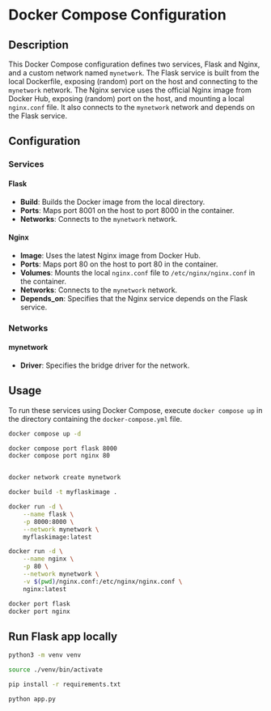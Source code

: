 # Docker Compose Configuration

## Description
This Docker Compose configuration defines two services, Flask and Nginx, and a custom network named `mynetwork`. The Flask service is built from the local Dockerfile, exposing (random) port on the host and connecting to the `mynetwork` network. The Nginx service uses the official Nginx image from Docker Hub, exposing (random) port on the host, and mounting a local `nginx.conf` file. It also connects to the `mynetwork` network and depends on the Flask service.

## Configuration

### Services

#### Flask
- **Build**: Builds the Docker image from the local directory.
- **Ports**: Maps port 8001 on the host to port 8000 in the container.
- **Networks**: Connects to the `mynetwork` network.

#### Nginx
- **Image**: Uses the latest Nginx image from Docker Hub.
- **Ports**: Maps port 80 on the host to port 80 in the container.
- **Volumes**: Mounts the local `nginx.conf` file to `/etc/nginx/nginx.conf` in the container.
- **Networks**: Connects to the `mynetwork` network.
- **Depends_on**: Specifies that the Nginx service depends on the Flask service.

### Networks

#### mynetwork
- **Driver**: Specifies the bridge driver for the network.

## Usage
To run these services using Docker Compose, execute `docker compose up` in the directory containing the `docker-compose.yml` file.

```bash
docker compose up -d
```

```bash
docker compose port flask 8000
docker compose port nginx 80
```

```bash

docker network create mynetwork

docker build -t myflaskimage .

docker run -d \
    --name flask \
    -p 8000:8000 \
    --network mynetwork \
    myflaskimage:latest

docker run -d \
    --name nginx \
    -p 80 \
    --network mynetwork \
    -v $(pwd)/nginx.conf:/etc/nginx/nginx.conf \
    nginx:latest
```

```bash
docker port flask
docker port nginx
```

## Run Flask app locally

```bash
python3 -m venv venv

source ./venv/bin/activate

pip install -r requirements.txt

python app.py
```
